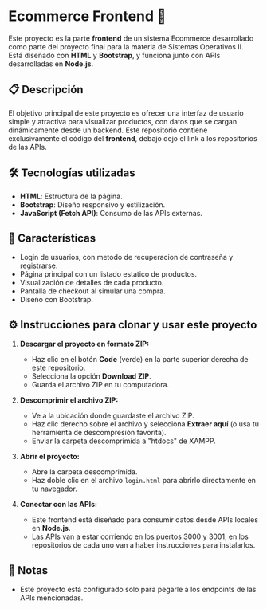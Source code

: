 # Ecommerce Frontend 🚀

Este proyecto es la parte **frontend** de un sistema Ecommerce desarrollado como parte del proyecto final para la materia de Sistemas Operativos II. Está diseñado con **HTML** y **Bootstrap**, y funciona junto con APIs desarrolladas en **Node.js**.

## 📋 Descripción

El objetivo principal de este proyecto es ofrecer una interfaz de usuario simple y atractiva para visualizar productos, con datos que se cargan dinámicamente desde un backend. Este repositorio contiene exclusivamente el código del **frontend**, debajo dejo el link a los repositorios de las APIs.

## 🛠️ Tecnologías utilizadas

- **HTML**: Estructura de la página.
- **Bootstrap**: Diseño responsivo y estilización.
- **JavaScript (Fetch API)**: Consumo de las APIs externas.

## 🚀 Características

- Login de usuarios, con metodo de recuperacion de contraseña y registrarse. 
- Página principal con un listado estatico de productos.
- Visualización de detalles de cada producto.
- Pantalla de checkout al simular una compra. 
- Diseño con Bootstrap.

## ⚙️ Instrucciones para clonar y usar este proyecto

1. **Descargar el proyecto en formato ZIP:**
   - Haz clic en el botón **Code** (verde) en la parte superior derecha de este repositorio.
   - Selecciona la opción **Download ZIP**.
   - Guarda el archivo ZIP en tu computadora.

2. **Descomprimir el archivo ZIP:**
   - Ve a la ubicación donde guardaste el archivo ZIP.
   - Haz clic derecho sobre el archivo y selecciona **Extraer aquí** (o usa tu herramienta de descompresión favorita).
   - Enviar la carpeta descomprimida a "htdocs" de XAMPP.

3. **Abrir el proyecto:**
   - Abre la carpeta descomprimida.
   - Haz doble clic en el archivo `login.html` para abrirlo directamente en tu navegador.

4. **Conectar con las APIs:**
   - Este frontend está diseñado para consumir datos desde APIs locales en **Node.js**.
   - Las APIs van a estar corriendo en los puertos 3000 y 3001, en los repositorios de cada uno van a haber instrucciones para instalarlos.

## 📌 Notas

- Este proyecto está configurado solo para pegarle a los endpoints de las APIs mencionadas.
